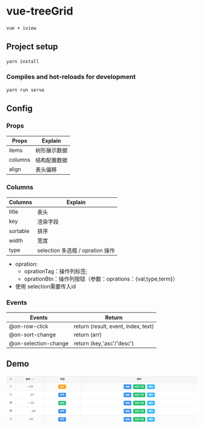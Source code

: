 # vue-treeGrid

```
vue + iview
```

## Project setup

```
yarn install
```

### Compiles and hot-reloads for development

```
yarn run serve
```

## Config

### Props

| Props   | Explain      |
| ------- | ------------ |
| items   | 树形展示数据 |
| columns | 结构配置数据 |
| align   | 表头偏移     |

### Columns

| Columns  | Explain                          |
| -------- | -------------------------------- |
| title    | 表头                             |
| key      | 渲染字段                         |
| sortable | 排序                             |
| width    | 宽度                             |
| type     | selection 多选框 / opration 操作 |

* opration: 
  - oprationTag：操作列标签; 
  - oprationBtn：操作列按钮（参数：oprations：{val,type,term}）
* 使用 selection需要传入id

### Events

| Events               | Return                             |
| -------------------- | ---------------------------------- |
| @on-row-click        | return (result, event, index, text) |
| @on-sort-change      | return (arr)                        |
| @on-selection-change | return (key,'asc'/'desc')           |

## Demo
![demo.png](src/assets/demo.png)